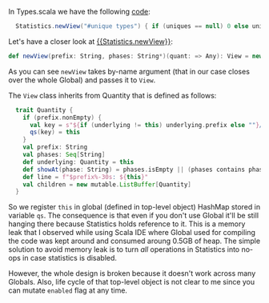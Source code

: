 In Types.scala we have the following [code](https://github.com/scala/scala/blob/bafebe1c161f8db0be758c30fe5cc51082a56427/src/reflect/scala/reflect/internal/Types.scala#L7157):
```scala
  Statistics.newView("#unique types") { if (uniques == null) 0 else uniques.size }
```

Let's have a closer look at [{{Statistics.newView}}](https://github.com/scala/scala/blob/bafebe1c161f8db0be758c30fe5cc51082a56427/src/reflect/scala/reflect/internal/util/Statistics.scala#L88):
```scala
def newView(prefix: String, phases: String*)(quant: => Any): View = new View(prefix, phases, quant)
```

As you can see `newView` takes by-name argument (that in our case closes over the whole Global) and passes it to `View`.

The `View` class inherits from Quantity that is defined as follows:
```scala
  trait Quantity {
    if (prefix.nonEmpty) {
      val key = s"${if (underlying != this) underlying.prefix else ""}/$prefix"
      qs(key) = this
    }
    val prefix: String
    val phases: Seq[String]
    def underlying: Quantity = this
    def showAt(phase: String) = phases.isEmpty || (phases contains phase)
    def line = f"$prefix%-30s: ${this}"
    val children = new mutable.ListBuffer[Quantity]
  }
```

So we register `this` in global (defined in top-level object) HashMap stored in variable `qs`. The consequence is that even if you don't use Global it'll be still hanging there because Statistics holds reference to it. This is a memory leak that I observed while using Scala IDE where Global used for compiling the code was kept around and consumed aroung 0.5GB of heap.
The simple solution to avoid memory leak is to turn *all* operations in Statistics into no-ops in case statistics is disabled.

However, the whole design is broken because it doesn't work across many Globals. Also, life cycle of that top-level object is not clear to me since you can mutate `enabled` flag at any time.
